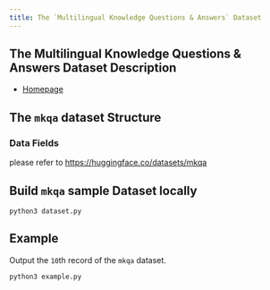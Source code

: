 ```yaml
---
title: The `Multilingual Knowledge Questions & Answers` Dataset
---
```


## The Multilingual Knowledge Questions & Answers Dataset Description

- [Homepage](https://github.com/apple/ml-mkqa)

## The `mkqa` dataset Structure

### Data Fields

please refer to https://huggingface.co/datasets/mkqa

## Build `mkqa` sample Dataset locally

```shell
python3 dataset.py
```

## Example

Output the `10`th record of the `mkqa` dataset.

```shell
python3 example.py
```
